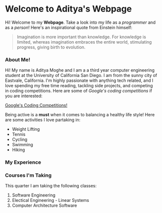 # Welcome to Aditya's Webpage

Hi! Welcome to my **Webpage**. Take a look into my life as a *programmer* and as a *person*! Here's an inspirational quote from Einstein himself:

> Imagination is more important than knowledge. For
> knowledge is limited, whereas imagination embraces the entire
> world, stimulating progress, giving birth to evolution.



### About Me!

Hi! My name is Aditya Moghe and I am a a third year computer engineering student at the University of California San Diego. I am from the sunny city of Eastvale, California. I'm highly passionate with anything tech related, and I love spending my free time reading, tackling side projects, and competing in coding competitions. Here are some of *Google's coding competitions* if you are interested: 

[Google's Coding Competitions!](https://codingcompetitions.withgoogle.com/)

Being active is a **must** when it comes to balancing a healthy life style! Here are some activities I love partaking in:

- Weight Lifting
- Tennis
- Cycling
- Swimming
- Hiking

### My Experience

### Courses I'm Taking

This quarter I am taking the following classes:

1. Software Engineering
2. Electical Engineering - Linear Systems
3. Computer Architecture Software 

  